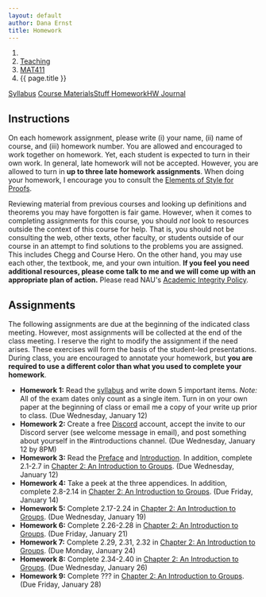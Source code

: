 ```yaml
---
layout: default
author: Dana Ernst
title: Homework
---
```


<ol class="breadcrumb">
  <li><a href="/"><i class="fa fa-home"></i></a></li>
  <li><a href="/teaching/">Teaching</a></li>
  <li><a href="/teaching/mat411s22">MAT411</a></li>
  <li class="active">{{ page.title }}</li>
</ol>

<div class="row">
<div class="col-xs-12">
<div class="btn-group btn-group-justified">
<a class="btn btn-default btn-success" href="{{site.baseurl}}/teaching/mat411s22/syllabus/">Syllabus</a>
<a class="btn btn-default btn-primary" href="{{site.baseurl}}/teaching/mat411s22/materials/">
<span class="hidden-xs">Course Materials</span><span class="visible-xs">Stuff</span>
</a>
<a class="btn btn-default btn-warning" href="{{site.baseurl}}/teaching/mat411s22/homework/">
<span class="hidden-xs">Homework</span><span class="visible-xs">HW</span>
</a>
<a class="btn btn-default btn-info" href="{{site.baseurl}}/teaching/mat411s22/journal/">Journal</a>
</div>
</div>
</div>

## Instructions ##
On each homework assignment, please write (i) your name, (ii) name of course, and (iii) homework number. You are allowed and encouraged to work together on homework. Yet, each student is expected to turn in their own work. In general, late homework will not be accepted. However, you are allowed to turn in **up to three late homework assignments**. When doing your homework, I encourage you to consult the [Elements of Style for Proofs]({{site.baseurl}}/teaching/ElementsOfStyle.pdf).

Reviewing material from previous courses and looking up definitions and theorems you may have forgotten is fair game. However, when it comes to completing assignments for this course, you should *not* look to resources outside the context of this course for help.  That is, you should not be consulting the web, other texts, other faculty, or students outside of our course in an attempt to find solutions to the problems you are assigned.  This includes Chegg and Course Hero. On the other hand, you may use each other, the textbook, me, and your own intuition. **If you feel you need additional resources, please come talk to me and we will come up with an appropriate plan of action.** Please read NAU's [Academic Integrity Policy](https://www5.nau.edu/policies/Client/Details/828?whoIsLooking=Students&pertainsTo=All&sortDirection=Ascending&page=1).

## Assignments ##
The following assignments are due at the beginning of the indicated class meeting. However, most assignments will be collected at the end of the class meeting.  I reserve the right to modify the assignment if the need arises.  These exercises will form the basis of the student-led presentations.  During class, you are encouraged to annotate your homework, but **you are required to use a different color than what you used to complete your homework**.

- **Homework 1:** Read the [syllabus]({{site.baseurl}}/teaching/mat411s22/syllabus/) and write down 5 important items. *Note:*  All of the exam dates only count as a single item.  Turn in on your own paper at the beginning of class or email me a copy of your write up prior to class. (Due Wednesday, January 12)
- **Homework 2:** Create a free [Discord](http://discord.com) account, accept the invite to our Discord server (see welcome message in email), and post something about yourself in the #introductions channel. (Due Wednesday, January 12 by 8PM)
- **Homework 3:** Read the [Preface]({{site.baseurl}}/teaching/mat411s22/Preface.pdf) and [Introduction]({{site.baseurl}}/teaching/mat411s22/Introduction.pdf). In addition, complete 2.1-2.7 in [Chapter 2: An Introduction to Groups]({{site.baseurl}}/teaching/mat411f20/IntroGroups.pdf). (Due Wednesday, January 12)
- **Homework 4:** Take a peek at the three appendices. In addition, complete 2.8-2.14 in [Chapter 2: An Introduction to Groups]({{site.baseurl}}/teaching/mat411f20/IntroGroups.pdf). (Due Friday, January 14)
- **Homework 5:** Complete 2.17-2.24 in [Chapter 2: An Introduction to Groups]({{site.baseurl}}/teaching/mat411f20/IntroGroups.pdf). (Due Wednesday, January 19)
- **Homework 6:** Complete 2.26-2.28 in [Chapter 2: An Introduction to Groups]({{site.baseurl}}/teaching/mat411f20/IntroGroups.pdf). (Due Friday, January 21)
- **Homework 7:** Complete 2.29, 2.31, 2.32 in [Chapter 2: An Introduction to Groups]({{site.baseurl}}/teaching/mat411f20/IntroGroups.pdf). (Due Monday, January 24)
- **Homework 8:** Complete 2.34-2.40 in [Chapter 2: An Introduction to Groups]({{site.baseurl}}/teaching/mat411f20/IntroGroups.pdf). (Due Wednesday, January 26)
- **Homework 9:** Complete ??? in [Chapter 2: An Introduction to Groups]({{site.baseurl}}/teaching/mat411f20/IntroGroups.pdf). (Due Friday, January 28)
